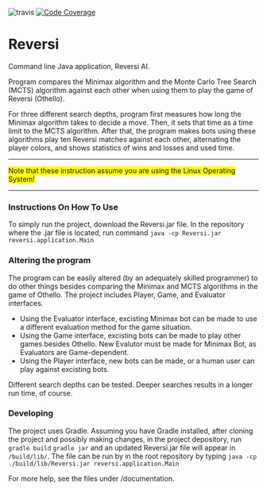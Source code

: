 ![travis](https://travis-ci.org/ValheKouneli/Reversi.svg?branch=master)
[![Code Coverage](https://img.shields.io/codecov/c/github/ValheKouneli/Reversi/master.svg)](https://codecov.io/github/ValheKouneli/Reversi/)

Reversi
=======

Command line Java application, Reversi AI.

Program compares the Minimax algorithm and the Monte Carlo Tree Search (MCTS) algorithm against each other when using them to play the game of Reversi (Othello).

For three different search depths, program first measures how long the Minimax algorithm takes to decide a move. Then, it sets that time as a time limit to the MCTS algorithm.
After that, the program makes bots using these algorithms play ten Reversi matches against each other, alternating the player colors, and shows statistics of wins and losses and used time.

***
<span style="background-color: #FFFF00">Note that these instruction assume you are using the Linux Operating System!</span>
***

### Instructions On How To Use

To simply run the project, download the Reversi.jar file. In the repository where the .jar file is located, run command
```java -cp Reversi.jar reversi.application.Main```

### Altering the program

The program can be easily altered (by an adequately skilled programmer) to do other things besides comparing the Minimax and MCTS algorithms in the game of Othello.
The project includes Player, Game, and Evaluator interfaces.
* Using the Evaluator interface, excisting Minimax bot can be made to use a different evaluation method for the game situation.
* Using the Game interface, excisting bots can be made to play other games besides Othello. New Evalutor must be made for Minimax Bot, as Evaluators are Game-dependent.
* Using the Player interface, new bots can be made, or a human user can play against excisting bots.

Different search depths can be tested. Deeper searches results in a longer run time, of course.

### Developing

The project uses Gradle. Assuming you have Gradle installed, after cloning the project and possibly making changes, in the project depository, run
```gradle build```
```gradle jar```
and an updated Reversi.jar file will appear in ```/build/lib/```.
The file can be run by in the root repository by typing
```java -cp ./build/lib/Reversi.jar reversi.application.Main```

For more help, see the files under /documentation.
